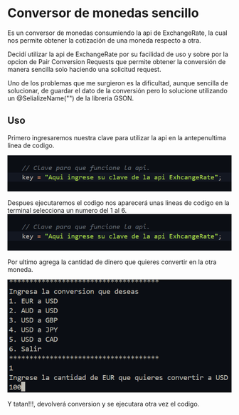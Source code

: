# Conversor de monedas sencillo

Es un conversor de monedas consumiendo la api de ExchangeRate,
la cual nos permite obtener la cotización de una moneda respecto a otra.

Decidí utilizar la api de ExchangeRate por su facilidad de uso y sobre 
por la opcion de Pair Conversion Requests que permite obtener la conversión
de manera sencilla solo haciendo una solicitud request.

Uno de los problemas que me surgieron es la dificultad, aunque sencilla de 
solucionar, de guardar el dato de la conversión pero lo solucione utilizando
un @SelializeName("") de la libreria GSON.

## Uso

Primero ingresaremos nuestra clave para utilizar la api en la antepenultima linea 
de codigo.

![alt text](https://github.com/JonathanStevenCM/conversor-de-monedas/blob/master/imagenes/key.png)

Despues ejecutaremos el codigo nos aparecerá unas lineas de codigo en la terminal
selecciona un numero del 1 al 6.
![alt text](https://github.com/JonathanStevenCM/conversor-de-monedas/blob/master/imagenes/key.png)

Por ultimo agrega la cantidad de dinero que quieres convertir en la otra moneda.

![alt text](https://github.com/JonathanStevenCM/conversor-de-monedas/blob/master/imagenes/seleccionaLaCantidad.png)

Y tatan!!!, devolverá conversion y se ejecutara otra vez el codigo.

